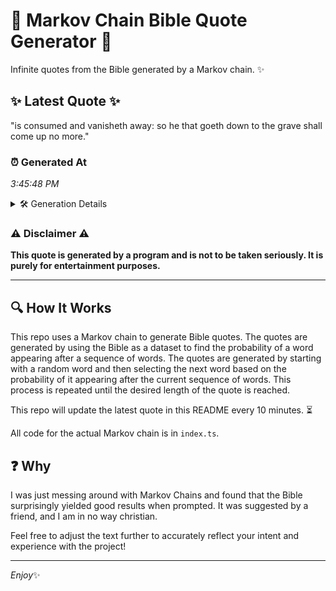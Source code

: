 # 📖 Markov Chain Bible Quote Generator 📖

Infinite quotes from the Bible generated by a Markov chain. ✨

## ✨ Latest Quote ✨
"is consumed and vanisheth away: so he that goeth down to the grave shall come up no more."

### ⏰ Generated At
*3:45:48 PM*

<details>
    <summary>🛠️ Generation Details</summary>
    <p>
        <strong>🌱 Seed:</strong> is<br>
        <strong>🔄 Iterations:</strong> 17<br>
        <strong>📜 Context History:</strong><br>[ is ]: consumed<br>[ is, consumed ]: and<br>[ is, consumed, and ]: vanisheth<br>[ is, consumed, and, vanisheth ]: away:<br>[ is, consumed, and, vanisheth, away: ]: so<br>[ is, consumed, and, vanisheth, away:, so ]: he<br>[ consumed, and, vanisheth, away:, so, he ]: that<br>[ and, vanisheth, away:, so, he, that ]: goeth<br>[ vanisheth, away:, so, he, that, goeth ]: down<br>[ away:, so, he, that, goeth, down ]: to<br>[ so, he, that, goeth, down, to ]: the<br>[ he, that, goeth, down, to, the ]: grave<br>[ that, goeth, down, to, the, grave ]: shall<br>[ goeth, down, to, the, grave, shall ]: come<br>[ down, to, the, grave, shall, come ]: up<br>[ to, the, grave, shall, come, up ]: no<br>[ the, grave, shall, come, up, no ]: more.<br>
    </p>
</details>

### ⚠️ Disclaimer ⚠️
**This quote is generated by a program and is not to be taken seriously. It is purely for entertainment purposes.**

---

## 🔍 How It Works

This repo uses a Markov chain to generate Bible quotes. The quotes are generated by using the Bible as a dataset to find the probability of a word appearing after a sequence of words. The quotes are generated by starting with a random word and then selecting the next word based on the probability of it appearing after the current sequence of words. This process is repeated until the desired length of the quote is reached.

This repo will update the latest quote in this README every 10 minutes. ⏳

All code for the actual Markov chain is in `index.ts`.

## ❓ Why

I was just messing around with Markov Chains and found that the Bible surprisingly yielded good results when prompted. 
It was suggested by a friend, and I am in no way christian.

Feel free to adjust the text further to accurately reflect your intent and experience with the project!

---

*Enjoy*✨
